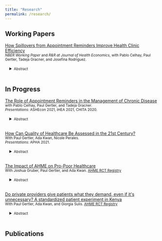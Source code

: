 ```yaml
---
title: "Research"
permalink: /research/
---
```


## Working Papers
[How Spillovers from Appointment Reminders Improve Health Clinic Efficiency](https://claireboone.github.io/files/Boone_Spillovers_NBER_2020.pdf) <br/>
<small>*NBER Working Paper* and *R&R at Journal of Health Economics*, with Pablo Celhay, Paul Gertler, Tadeja Gracner, and Josefina Rodriguez.</small> 
<div style="margin-left: 1em;">
<details>
<summary><small>Abstract</small></summary>
<small> 
<p>Missed clinic appointments or no-shows burden health care systems through inefficient use of staff time and resources. Scheduling software combined with automatically sent appointment reminders shows promise to improve clinics’ management through timely cancellations and re-scheduling, but at-scale evidence is missing. We study a nationwide text message appointment reminder program in Chile implemented at primary care clinics for patients with chronic disease. Using longitudinal clinic-level data, we find that the program did not change the number of visits by chronic patients eligible to receive the reminder, but visits from other patients ineligible to receive reminders increased by 5.0% in the first year and 7.4% in the second. Clinics treating more chronic patients and those with a relatively younger patient population benefited more from the program. Scheduling systems combined with automatic appointment reminders were effective in increasing clinics’ ability to care for more patients, likely due to timely cancellations and re-scheduling.</p>  
</small>
</details>  
</div>  
<br/> 



## In Progress
<u>The Role of Appointment Reminders in the Management of Chronic Disease</u> <br/>
<small> with Pablo Celhay, Paul Gertler, and Tadeja Gracner. <br/>
*Presentations:* ASHEcon 2021, iHEA 2021, CHITA 2020.  </small> 
<div style="margin-left: 1em;">
<details>
<summary><small>Abstract</small></summary>
<small>
<p><u>Background:</u> Attending clinic appointments as scheduled is crucial for patients living with chronic diseases as they receive screenings, prescriptions, and information from healthcare providers. Yet, appointment adherence remains low. Most common reasons for missing appointments include forgetting or confusing the date, time, or location of the appointment; making Short Message Service (SMS) appointment reminders a promising tool to improve chronic care. Small pilot studies have shown the efficacy of reminders short-term, but evidence on how their usage at-scale and long-term is missing. We evaluate short and long-term effects of SMS appointment reminders sent at scale on the management of chronic disease.</p>    

<p><u>Methods:</u> We study a program adopted nationwide in Chile that through the electronic health record system automatically sends SMS appointment reminders to patients diagnosed with diabetes (T2DM) and/or hypertension. This program began in 2015 and was phased in across clinics over several years; allowing us to use a difference-in-differences approach. We first study the impact of SMS reminders on patients’ retention in primary care and the tests and treatment received at primary care visits. We also study medication adherence, hospitalizations, and in-hospital mortality, and conduct heterogeneity analyses by diagnosis (hypertension vs. T2DM). </p>   

<p><u>Data:</u> We use a unique panel dataset containing electronic health records from over 300,000 patients with chronic disease, 67% of whom attended clinics that implemented the SMS program by 2018. These data are linked at the patient level to medication withdrawals and hospitalizations, all observed from 2013-2018. We also match clinics by municipality to Chile’s 2015 National Socioeconomic Survey to obtain a rich set of municipality-level controls.  </p>  
  
<p><u>Results:</u> SMS reminders improved use of primary care: patients with T2DM and hypertension were 3.9% and 7.6% more likely to attend a primary care visit each semester, respectively, than patients who did not receive reminders. This resulted in more frequent health monitoring: among patients with T2DM semesterly measurement of blood glucose and weight increased by 5.6% and 3.7% respectively. Patients who received SMS reminders had significantly higher medication adherence. They were also more likely to experience cardiovascular-related hospitalization - 36.1% for patients with T2DM and 18.7% for patients with hypertension - but less likely to die in-hospital, suggesting increased hospital use through referrals or hospitalization when relatively healthier compared to patients who did not receive reminders </p> 

<p><u>Conclusion:</u> Our findings suggest that when implemented at scale SMS reminders show promise in improving chronic care and health; particularly for those who may need it the most. We also provide evidence demonstrating that reducing patient drop-out with a simple and low-cost nudge can have meaningful positive effects on health-seeking behavior. This is likely to be particularly true in a setting where attendance at primary care determines availability of any subsequent care such as prescriptions, tests, and specialist visits.</p>  
</small>
</details> 
</div> 
<br/>


<u>How Can Quality of Healthcare Be Assessed in the 21st Century?</u>  
<small> With Paul Gertler, Ada Kwan, Nicole Perales.  
*Presentations:* APHA 2021.</small> 
<div style="margin-left: 1em;">
<details>
<summary><small>Abstract</small></summary>
<small>
<p><u>Background:</u> As governments commit to universal access to high quality care, questions related to improving quality are eclipsed by questions on how to define and measure quality. We draw from Donabedian’s conceptual framework, which categorizes quality of care dimensions into measurements of structures, processes, and outcomes, to comprehensively evaluate the impact of a randomized, at-scale quality of care improvement program for Kenya’s private sector.<br/>
 <br/> 
<u>Methods:</u> Across a sample of N=232 clinics, we collected comprehensive quality of care data using N=1195 standardized patient visits – the state-of-the-art method to assess provider practice, N=322 provider surveys with vignettes to measure knowledge, patient exit interviews, and household and clinic surveys. We use these data to examine a program’s effects on three quality of care dimensions: structures (e.g. sources), processes (e.g. diagnostic and treatment actions), and outcomes (e.g. client experience). <br/>
  <br/>
<u>Results:</u> We found the program improved structures, but these improvements did not translate into better process quality. The program reduced correct care by 12% (p-value<0.05), but standardized patients, real clients, and households did not recognize any changes in quality due to the program. In our study setting where highly competent and well-stocked private providers gave lower quality of care, the Donabedian framework appeared comprehensive, but failed to pinpoint the drivers of process quality. By simultaneously examining structures, processes, and outcomes with multiple measurement methods, we conclude that a new quality of care framework is needed that accounts for market dynamics, accountability of providers, altruistic preferences of providers, effective targeting for the poor and marginalized, and ongoing quality monitoring.</p>  
</small>
</details> 
</div> 
<br/> 
  
  
<u>The Impact of AHME on Pro-Poor Healthcare</u>   
<small> With Joshua Gruber, Paul Gertler, and Ada Kwan. [AHME RCT Registry](https://www.socialscienceregistry.org/trials/217)</small><br/>  
<div style="margin-left: 1em;">
<details>
<summary><small>Abstract</small></summary>
<small>
<p>Private health sector engagement has been suggested as a health reform component to reduce healthcare inequities in Sub-Saharan Africa, where populations with the most need seek the least care. We study the simultaneous supply- and demand-side effects of AHME, a management intervention that aimed to improve the quality and accessibility of private-sector clinics in Kenya. AHME focused on access to public health insurance, where the government is the payer, as a mechanism to increase use of affordable, high-quality private care for poor individuals. The program was successful in increasing the share of clinics accepting national insurance, the share of households enrolled in national health insurance, and in turn the share of clinics' clients from lower wealth quintiles. Efforts to reduce the cost of care must also ensure that the quality of care is maintained. We conducted standardized patient (SP) experiments to measure the effects of not being able to afford full services on quality of care. SPs presented as poor by telling the provider they could only afford KSH 300 in fees. We find that when faced with a client with a budget constraint, providers reduced the quantity of both necessary and unnecessary care, resulting in lower quality of care for 'poor' clients. While public insurance is a promising mechanism to connect low-income households to private care, more work must be done to ensure clients of all wealth levels receive high quality care.</p>
</small>
</details> 
</div> 
<br/>
  
  
  
<u>Do private providers give patients what they demand, even if it's unnecessary? A standardized patient experiment in Kenya</u> <br/>
<small> With Paul Gertler, Ada Kwan, and Giorgia Sulis. [AHME RCT Registry](https://www.socialscienceregistry.org/trials/217)</small><br/> 
<div style="margin-left: 1em;">
<details>
<summary><small>Abstract</small></summary>
<small>
<p> <u>Background:</u> Low and varied quality of care has been demonstrated for childhood illnesses in low- and middle-income country settings. Some quality improvement strategies focus on increasing patient engagement; however, evidence suggests that patients demanding medicines can favor the selection of resistant microbial strains in the individual and the community if drugs are inappropriately used. Antibiotics, and the consequences of their overuse, has been at the forefront of Kenyan health policy and several public health campaigns, whereas consequences of misusing antiparasitic drugs receive less attention. This study examines the effects on quality of care when patients demand different types of unnecessary medicines. <br> 
<br>  
<u>Methods:</u> We conduct an experiment where standardized patients (SPs), locally recruited individuals trained to simulate a standardized case scenario, present at private clinics demanding one of two unnecessary medicines. Between March 8 and May 28, 2019, 10 SPs portraying caretakers of a pre-scripted watery diarrhea childhood case scenario (in absentia) conducted N=200 successful SP-provider visits at 200 private, primary care clinics in Kenya. Half of the clinics were randomly assigned to receive an SP demanding amoxicillin (an antibiotic); the other half, an SP demanding albendazole (an antiparasitic drug often used for deworming), with all other presenting characteristics the same. We analyzed 200 visits with logistic and linear regression models to assess the effects of demanding different unnecessary medicines on correct and unnecessary quality of care outcomes.<br> 
<br> 
<u>Findings:</u> Demanding albendazole significantly increased its rate of dispensing to 35% (95% CI: 25-44) compared to 3% (95% CI: 0-7) among those who didn't demand it (adjusted odds ratio 0.06, 95% CI: 0.02, 0.23, p<0.001). The rate of dispensing amoxicillin did not significantly differ between those who demanded it and those who did not demand it (adjusted odds ratio 1.73, 95% CI: 0.50,5.98). Neither had an effect on any correct case management outcomes, such as treatment or referral elsewhere.<br> 
<br> 
<u>Interpretation:</u> Private providers appear to account for both business-driven benefits as well as individual health impacts when making prescribing decisions. Additional research is needed on provider`s knowledge and perceptions of the extent to which different unnecessary medicines can be harmful to distinguish why they make such prescribing decisions when patients demand specific incorrect care. </p> 
</small>  
</details>
</div>   
<br/>    
  
 
## Publications
<br/> 

